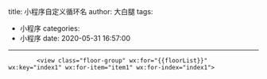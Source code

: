 title: 小程序自定义循环名
author: 大白腿
tags:
  - 小程序
categories:
  - 小程序
date: 2020-05-31 16:57:00
---
```
        <view class="floor-group" wx:for="{{floorList}}" wx:key="index1" wx:for-item="item1" wx:for-index="index1">
 ```